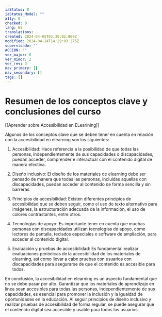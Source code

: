 ```yaml
---
iaStatus: 0
iaStatus_Model: ""
a11y: 0
checked: 0
lang: ES
translations: 
created: 2024-04-08T03:39:02.069Z
modified: 2024-04-14T14:29:03.275Z
supervisado: ""
ACCION: ""
ver_major: 0
ver_minor: 2
ver_rev: 3
nav_primary: []
nav_secondary: []
tags: []
---
```

# Resumen de los conceptos clave y conclusiones del curso

[[Aprender sobre Accesibilidad en ELearining]]

Algunos de los conceptos clave que se deben tener en cuenta en relación con la accesibilidad en elearning son los siguientes:

1. Accesibilidad: Hace referencia a la posibilidad de que todas las personas, independientemente de sus capacidades o discapacidades, puedan acceder, comprender e interactuar con el contenido digital de manera efectiva.

2. Diseño inclusivo: El diseño de los materiales de elearning debe ser pensado de manera que todas las personas, incluidas aquellas con discapacidades, puedan acceder al contenido de forma sencilla y sin barreras.

3. Principios de accesibilidad: Existen diferentes principios de accesibilidad que se deben seguir, como el uso de texto alternativo para imágenes, la estructuración adecuada de la información, el uso de colores contrastantes, entre otros.

4. Tecnologías de apoyo: Es importante tener en cuenta que muchas personas con discapacidades utilizan tecnologías de apoyo, como lectores de pantalla, teclados especiales o software de ampliación, para acceder al contenido digital.

5. Evaluación y pruebas de accesibilidad: Es fundamental realizar evaluaciones periódicas de la accesibilidad de los materiales de elearning, así como llevar a cabo pruebas con usuarios con discapacidades para asegurarse de que el contenido es accesible para todos.

En conclusión, la accesibilidad en elearning es un aspecto fundamental que no se debe pasar por alto. Garantizar que los materiales de aprendizaje en línea sean accesibles para todas las personas, independientemente de sus capacidades, es esencial para promover la inclusión y la igualdad de oportunidades en la educación. Al seguir principios de diseño inclusivo y realizar pruebas de accesibilidad de forma regular, se puede asegurar que el contenido digital sea accesible y usable para todos los usuarios.
